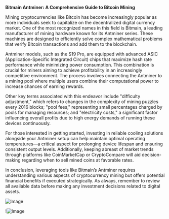 **Bitmain Antminer: A Comprehensive Guide to Bitcoin Mining**

Mining cryptocurrencies like Bitcoin has become increasingly popular as more individuals seek to capitalize on the decentralized digital currency market. One of the most recognized names in this field is Bitmain, a leading manufacturer of mining hardware known for its Antminer series. These machines are designed to efficiently solve complex mathematical problems that verify Bitcoin transactions and add them to the blockchain.

Antminer models, such as the S19 Pro, are equipped with advanced ASIC (Application-Specific Integrated Circuit) chips that maximize hash rate performance while minimizing power consumption. This combination is crucial for miners aiming to achieve profitability in an increasingly competitive environment. The process involves connecting the Antminer to a mining pool where multiple users combine their computational power to increase chances of earning rewards.

Other key terms associated with this endeavor include "difficulty adjustment," which refers to changes in the complexity of mining puzzles every 2016 blocks; "pool fees," representing small percentages charged by pools for managing resources; and "electricity costs," a significant factor influencing overall profits due to high energy demands of running these devices continuously.

For those interested in getting started, investing in reliable cooling solutions alongside your Antminer setup can help maintain optimal operating temperatures—a critical aspect for prolonging device lifespan and ensuring consistent output levels. Additionally, keeping abreast of market trends through platforms like CoinMarketCap or CryptoCompare will aid decision-making regarding when to sell mined coins at favorable rates.

In conclusion, leveraging tools like Bitmain’s Antminer requires understanding various aspects of cryptocurrency mining but offers potential financial benefits if executed strategically. As always, remember to review all available data before making any investment decisions related to digital assets.

![Image](https://github.com/user-attachments/assets/590b50a7-4459-4e76-8a31-559aed223621)

!![Image](https://github.com/user-attachments/assets/590b50a7-4459-4e76-8a31-559aed223621)